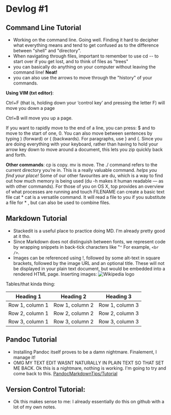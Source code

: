 # Devlog #1
## Command Line Tutorial
- Working on the command line. Going well. Finding it hard to decipher what everything means and tend to get confused as to the difference between "shell" and "directory". 
- When navigating through files, important to remember to use cd -- to start over if you get lost, and to think of files as "trees"
- you can basically do anything on your computer without leaving the command line! **Neat!**
- you can also use the arrows to move through the "history" of your commands.

**Using VIM (txt editor)**:

Ctrl+F (that is, holding down your ‘control key’ and pressing the letter F) will move you down a page

Ctrl+B will move you up a page.

If you want to rapidly move to the end of a line, you can press: $ and to move to the start of one, 0. You can also move between sentences by typing ) (forward) or ( (backwards). For paragraphs, use } and {. Since you are doing everything with your keyboard, rather than having to hold your arrow key down to move around a document, this lets you zip quickly back and forth.

**Other commands**:
cp is copy. mv is move.
The ./ command refers to the current directory you’re in. This is a really valuable command. *helps you find your place!*
 Some of our other favourites are du, which is a way to find out how much memory is being used (du -h makes it human readable — as with other commands). For those of you on OS X, top provides an overview of what processes are running and touch FILENAME can create a basic text file 
 cat *	cat is a versatile command. It will read a file to you if you substitute a file for * , but can also be used to combine files.

## Markdown Tutorial
- Stackedit is a useful place to practice doing MD. I'm already pretty good at it tho. 
-  Since Markdown does not distinguish between fonts, we represent code by wrapping snippets in back-tick characters like "`"` For example, `<br />`. 
- Images can be referenced using !, followed by some alt-text in square brackets, followed by the image URL and an optional title. These will not be displayed in your plain text document, but would be embedded into a rendered HTML page.
Inserting images:
![Wikipedia logo](http://upload.wikimedia.org/wikipedia/en/8/80/Wikipedia-logo-v2.svg "Wikipedia logo")

Tables/that kinda thing:

| Heading 1 | Heading 2 | Heading 3 |
| --------- | --------- | --------- |
| Row 1, column 1 | Row 1, column 2 | Row 1, column 3|
| Row 2, column 1 | Row 2, column 2 | Row 2, column 3|
| Row 3, column 1 | Row 3, column 2 | Row 3, column 3|


## Pandoc Tutorial

- Installing Pandoc itself proves to be a damn nightmare. Finalement, I manage it!
- OMG MY TEXT EDIT WASNT NATURALLY IN PLAIN TEXT SO THAT SET ME BACK. Ok this is a nightmare, nothing is working. 
I'm going to try and come back to this. [PandocMarkdownTips/Tutorial](https://programminghistorian.org/lessons/sustainable-authorship-in-plain-text-using-pandoc-and-markdown)

## Version Control Tutorial:
- Ok this makes sense to me: I already essentially do this on github with a lot of my own notes.
